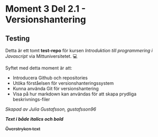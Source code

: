 # Moment 3 Del 2.1 - Versionshantering

## Testing

Detta är ett tomt **test-repo** för kursen *Introduktion till programmering i Javascript* via Mittuniversitetet. 💻

Syftet med detta moment är att: 
* Introducera Github och repositories
* Utöka förståelsen för versionshanteringssystem
* Kunna använda Git för versionshantering
* Visa på hur markdown kan användas för att skapa prydliga beskrivnings-filer

*Skapad av Julia Gustafsson, gustafsson96*






**_Text i både italics och bold_**

~~Överstryken text~~

